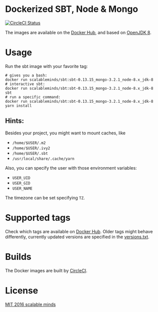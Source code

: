 # Dockerized SBT, Node & Mongo

[![CircleCI Status](https://circleci.com/gh/scalableminds/docker-sbt-node-mongo.svg?&style=shield&circle-token=f5f66df37a41fa2c6890148718608ec99a7a135c)](https://circleci.com/gh/scalableminds/docker-sbt-node-mongo)

The images are available on the [Docker Hub](https://hub.docker.com/r/scalableminds/sbt/), and based on [OpenJDK 8](https://github.com/docker-library/openjdk/tree/master/8-jdk).

# Usage

Run the sbt image with your favorite tag:

```
# gives you a bash:
docker run scalableminds/sbt:sbt-0.13.15_mongo-3.2.1_node-8.x_jdk-8
# interactive sbt:
docker run scalableminds/sbt:sbt-0.13.15_mongo-3.2.1_node-8.x_jdk-8 sbt
# run a specific command:
docker run scalableminds/sbt:sbt-0.13.15_mongo-3.2.1_node-8.x_jdk-8 yarn install
```

## Hints:

Besides your project, you might want to mount caches, like
* `/home/$USER/.m2`
* `/home/$USER/.ivy2`
* `/home/$USER/.sbt`
* `/usr/local/share/.cache/yarn`

Also, you can specify the user with those environment variables:
* `USER_UID`
* `USER_GID`
* `USER_NAME`

The timezone can be set specifying `TZ`.

# Supported tags

Check which tags are available on [Docker Hub](https://hub.docker.com/r/scalableminds/sbt/tags/). Older tags might behave differently, currently updated versions are specified in the [versions.txt](versions.txt).

# Builds

The Docker images are built by [CircleCI](https://circleci.com/gh/scalableminds/docker-sbt-node-mongo).

# License

[MIT 2016 scalable minds](LICENSE.txt)
